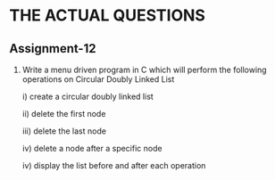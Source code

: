 # THE ACTUAL QUESTIONS

## Assignment-12

1. Write a menu driven program in C which will perform the following operations on Circular Doubly Linked List

    i)    create a circular doubly linked list

    ii)    delete the first node

    iii)   delete the last node

    iv)   delete a node after a specific node

    iv)   display the list before and after each operation
